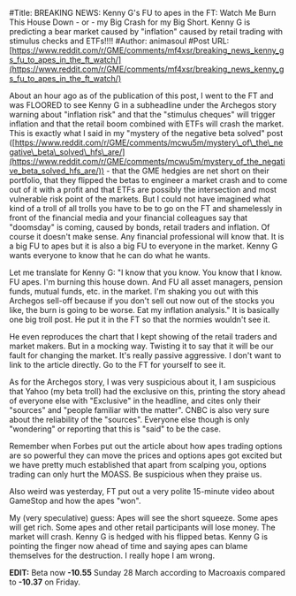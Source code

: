 #Title: BREAKING NEWS: Kenny G's FU to apes in the FT: Watch Me Burn This House Down - or - my Big Crash for my Big Short. Kenny G is predicting a bear market caused by "inflation" caused by retail trading with stimulus checks and ETFs!!!!
#Author: animasoul
#Post URL: [https://www.reddit.com/r/GME/comments/mf4xsr/breaking_news_kenny_gs_fu_to_apes_in_the_ft_watch/](https://www.reddit.com/r/GME/comments/mf4xsr/breaking_news_kenny_gs_fu_to_apes_in_the_ft_watch/)


About an hour ago as of the publication of this post, I went to the FT and was FLOORED to see Kenny G in a subheadline under the Archegos story warning about "inflation risk" and that the "stimulus cheques" will trigger inflation and that the retail boom combined with ETFs will crash the market. This is exactly what I said in my "mystery of the negative beta solved" post ([https://www.reddit.com/r/GME/comments/mcwu5m/mystery\_of\_the\_negative\_beta\_solved\_hfs\_are/](https://www.reddit.com/r/GME/comments/mcwu5m/mystery_of_the_negative_beta_solved_hfs_are/)) - that the GME hedgies are net short on their portfolio, that they flipped the betas to engineer a market crash and to come out of it with a profit and that ETFs are possibly the intersection and most vulnerable risk point of the markets. But I could not have imagined what kind of a troll of all trolls you have to be to go on the FT and shamelessly in front of the financial media and your financial colleagues say that "doomsday" is coming, caused by bonds, retail traders and inflation. Of course it doesn't make sense. Any financial professional will know that. It is a big FU to apes but it is also a big FU to everyone in the market. Kenny G wants everyone to know that he can do what he wants.

Let me translate for Kenny G: "I know that you know. You know that I know. FU apes. I'm burning this house down. And FU all asset managers, pension funds, mutual funds, etc. in the market. I'm shaking you out with this Archegos sell-off because if you don't sell out now out of the stocks you like, the burn is going to be worse. Eat my inflation analysis." It is basically one big troll post. He put it in the FT so that the normies wouldn't see it.

He even reproduces the chart that I kept showing of the retail traders and market makers. But in a mocking way. Twisting it to say that it will be our fault for changing the market. It's really passive aggressive. I don't want to link to the article directly. Go to the FT for yourself to see it.

As for the Archegos story, I was very suspicious about it, I am suspicious that Yahoo (my beta troll) had the exclusive on this, printing the story ahead of everyone else with "Exclusive" in the headline, and cites only their "sources" and "people familiar with the matter". CNBC is also very sure about the reliability of the "sources". Everyone else though is only "wondering" or reporting that this is "said" to be the case.

Remember when Forbes put out the article about how apes trading options are so powerful they can move the prices and options apes got excited but we have pretty much established that apart from scalping you, options trading can only hurt the MOASS. Be suspicious when they praise us.

Also weird was yesterday, FT put out a very polite 15-minute video about GameStop and how the apes "won".

My (very speculative) guess: Apes will see the short squeeze. Some apes will get rich. Some apes and other retail participants will lose money. The market will crash. Kenny G is hedged with his flipped betas. Kenny G is pointing the finger now ahead of time and saying apes can blame themselves for the destruction. I really hope I am wrong.

**EDIT:** Beta now **-10.55** Sunday 28 March according to Macroaxis compared to **-10.37** on Friday.